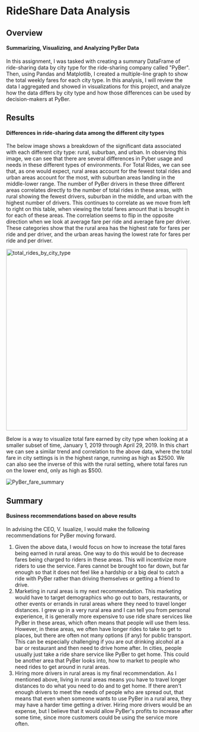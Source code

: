 # RideShare Data Analysis

## Overview
#### Summarizing, Visualizing, and Analyzing PyBer Data
In this assignment, I was tasked with creating a summary DataFrame of ride-sharing data by city type for the ride-sharing company called "PyBer". Then, using Pandas and Matplotlib, I created a multiple-line graph to show the total weekly fares for each city type. In this analysis, I will review the data I aggregated and showed in visualizations for this project, and analyze how the data differs by city type and how those differences can be used by decision-makers at PyBer.

## Results
#### Differences in ride-sharing data among the different city types

The below image shows a breakdown of the significant data associated with each different city type: rural, suburban, and urban. In observing this image, we can see that there are several differences in Pyber usage and needs in these different types of environments. For Total Rides, we can see that, as one would expect, rural areas account for the fewest total rides and urban areas account for the most, with suburban areas landing in the middle-lower range. The number of PyBer drivers in these three different areas correlates directly to the number of total rides in these areas, with rural showing the fewest drivers, suburban in the middle, and urban with the highest number of drivers. This continues to correlate as we move from left to right on this table, when viewing the total fares amount that is brought in for each of these areas. The correlation seems to flip in the opposite direction when we look at average fare per ride and average fare per driver. These categories show that the rural area has the highest rate for fares per ride and per driver, and the urban areas having the lowest rate for fares per ride and per driver. 

<img width="489" alt="total_rides_by_city_type" src="https://user-images.githubusercontent.com/114960958/200947019-7ed16e34-4fc4-4b83-9be6-8a7b902c01cd.png">

Below is a way to visualize total fare earned by city type when looking at a smaller subset of time, January 1, 2019 through April 29, 2019. In this chart we can see a similar trend and correlation to the above data, where the total fare in city settings is in the highest range, running as high as $2500. We can also see the inverse of this with the rural setting, where total fares run on the lower end, only as high as $500.

![PyBer_fare_summary](https://user-images.githubusercontent.com/114960958/200947059-8a2ee22c-2083-4e6a-b804-960190e6a354.png)

## Summary
#### Business recommendations based on above results

In advising the CEO, V. Isualize, I would make the following recommendations for PyBer moving forward. 
1. Given the above data, I would focus on how to increase the total fares being earned in rural areas. One way to do this would be to decrease fares being charged to riders in these areas. This will incentivize more riders to use the service. Fares cannot be brought too far down, but far enough so that it does not feel like a hardship or a big deal to catch a ride with PyBer rather than driving themselves or getting a friend to drive. 
2. Marketing in rural areas is my next recommendation. This marketing would have to target demographics who go out to bars, restaurants, or other events or errands in rural areas where they need to travel longer distances. I grew up in a very rural area and I can tell you from personal experience, it is generally more expensive to use ride share services like PyBer in these areas, which often means that people will use them less. However, in these areas, we often have longer rides to take to get to places, but there are often not many options (if any) for public transport. This can be especially challenging if you are out drinking alcohol at a bar or restaurant and then need to drive home after. In cities, people usually just take a ride share service like PyBer to get home. This could be another area that PyBer looks into, how to market to people who need rides to get around in rural areas.
3. Hiring more drivers in rural areas is my final recommendation. As I mentioned above, living in rural areas means you have to travel longer distances to do what you need to do and to get home. If there aren't enough drivers to meet the needs of people who are spread out, that means that even when someone wants to use PyBer in a rural area, they may have a harder time getting a driver. Hiring more drivers would be an expense, but I believe that it would allow PyBer's profits to increase after some time, since more customers could be using the service more often. 

